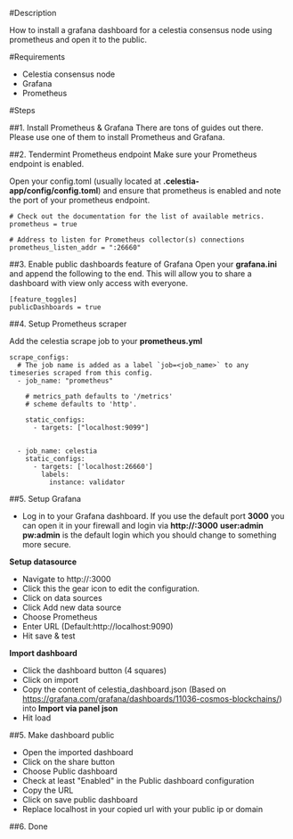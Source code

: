 #Description

How to install a grafana dashboard for a celestia consensus node using prometheus and open it to the public.

#Requirements

- Celestia consensus node
- Grafana
- Prometheus

#Steps

##1. Install Prometheus & Grafana
There are tons of guides out there. Please use one of them to install Prometheus and Grafana.

##2. Tendermint Prometheus endpoint
Make sure your Prometheus endpoint is enabled. 

Open your config.toml (usually located at **.celestia-app/config/config.toml**) and ensure that prometheus is enabled and note the port of your prometheus endpoint.

```
# Check out the documentation for the list of available metrics.
prometheus = true

# Address to listen for Prometheus collector(s) connections
prometheus_listen_addr = ":26660"
```

##3. Enable public dashboards feature of Grafana
Open your **grafana.ini** and append the following to the end. This will allow you to share a dashboard with view only access with everyone.

```
[feature_toggles]
publicDashboards = true
```

##4. Setup Prometheus scraper

Add the celestia scrape job to your **prometheus.yml**

```
scrape_configs:
  # The job name is added as a label `job=<job_name>` to any timeseries scraped from this config.
  - job_name: "prometheus"

    # metrics_path defaults to '/metrics'
    # scheme defaults to 'http'.

    static_configs:
      - targets: ["localhost:9099"]
   

  - job_name: celestia
    static_configs:
      - targets: ['localhost:26660']
        labels:
          instance: validator    
```

##5. Setup Grafana
- Log in to your Grafana dashboard. If you use the default port **3000** you can open it in your firewall and login via **http://<yourNodeIP>:3000**
**user:admin pw:admin** is the default login which you should change to something more secure.

**Setup datasource**
- Navigate to http://<yourNodeIP>:3000
- Click this the gear icon to edit the configuration.
- Click on data sources
- Click Add new data source
- Choose Prometheus
- Enter URL (Default:http://localhost:9090)
- Hit save & test

**Import dashboard**
- Click the dashboard button (4 squares)
- Click on import
- Copy the content of celestia_dashboard.json (Based on https://grafana.com/grafana/dashboards/11036-cosmos-blockchains/) into **Import via panel json**
- Hit load


##5. Make dashboard public

- Open the imported dashboard
- Click on the share button
- Choose Public dashboard
- Check at least "Enabled" in the Public dashboard configuration
- Copy the URL 
- Click on save public dashboard
- Replace localhost in your copied url with your public ip or domain

##6. Done